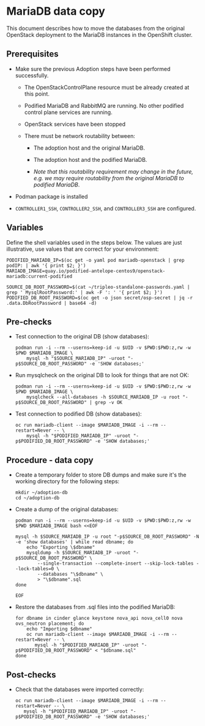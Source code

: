 # MariaDB data copy

This document describes how to move the databases from the original
OpenStack deployment to the MariaDB instances in the OpenShift
cluster.

## Prerequisites

* Make sure the previous Adoption steps have been performed successfully.

  * The OpenStackControlPlane resource must be already created at this point.

  * Podified MariaDB and RabbitMQ are running. No other podified
    control plane services are running.

  * OpenStack services have been stopped

  * There must be network routability between:

    * The adoption host and the original MariaDB.

    * The adoption host and the podified MariaDB.

    * *Note that this routability requirement may change in the
      future, e.g. we may require routability from the original MariaDB to
      podified MariaDB*.

* Podman package is installed

* `CONTROLLER1_SSH`, `CONTROLLER2_SSH`, and `CONTROLLER3_SSH` are configured.

## Variables

Define the shell variables used in the steps below. The values are
just illustrative, use values that are correct for your environment:

```
PODIFIED_MARIADB_IP=$(oc get -o yaml pod mariadb-openstack | grep podIP: | awk '{ print $2; }')
MARIADB_IMAGE=quay.io/podified-antelope-centos9/openstack-mariadb:current-podified

SOURCE_DB_ROOT_PASSWORD=$(cat ~/tripleo-standalone-passwords.yaml | grep ' MysqlRootPassword:' | awk -F ': ' '{ print $2; }')
PODIFIED_DB_ROOT_PASSWORD=$(oc get -o json secret/osp-secret | jq -r .data.DbRootPassword | base64 -d)
```

## Pre-checks

* Test connection to the original DB (show databases):

  ```
  podman run -i --rm --userns=keep-id -u $UID -v $PWD:$PWD:z,rw -w $PWD $MARIADB_IMAGE \
      mysql -h "$SOURCE_MARIADB_IP" -uroot "-p$SOURCE_DB_ROOT_PASSWORD" -e 'SHOW databases;'
  ```

* Run mysqlcheck on the original DB to look for things that are not OK:

  ```
  podman run -i --rm --userns=keep-id -u $UID -v $PWD:$PWD:z,rw -w $PWD $MARIADB_IMAGE \
      mysqlcheck --all-databases -h $SOURCE_MARIADB_IP -u root "-p$SOURCE_DB_ROOT_PASSWORD" | grep -v OK
  ```

* Test connection to podified DB (show databases):

  ```
  oc run mariadb-client --image $MARIADB_IMAGE -i --rm --restart=Never -- \
      mysql -h "$PODIFIED_MARIADB_IP" -uroot "-p$PODIFIED_DB_ROOT_PASSWORD" -e 'SHOW databases;'
  ```

## Procedure - data copy

* Create a temporary folder to store DB dumps and make sure it's the
  working directory for the following steps:

  ```
  mkdir ~/adoption-db
  cd ~/adoption-db
  ```

* Create a dump of the original databases:

  ```
  podman run -i --rm --userns=keep-id -u $UID -v $PWD:$PWD:z,rw -w $PWD $MARIADB_IMAGE bash <<EOF

  mysql -h $SOURCE_MARIADB_IP -u root "-p$SOURCE_DB_ROOT_PASSWORD" -N -e 'show databases' | while read dbname; do
      echo "Exporting \$dbname"
      mysqldump -h $SOURCE_MARIADB_IP -uroot "-p$SOURCE_DB_ROOT_PASSWORD" \
          --single-transaction --complete-insert --skip-lock-tables --lock-tables=0 \
          --databases "\$dbname" \
          > "\$dbname".sql
  done

  EOF
  ```

* Restore the databases from .sql files into the podified MariaDB:

  ```
  for dbname in cinder glance keystone nova_api nova_cell0 nova ovs_neutron placement; do
      echo "Importing $dbname"
      oc run mariadb-client --image $MARIADB_IMAGE -i --rm --restart=Never -- \
         mysql -h "$PODIFIED_MARIADB_IP" -uroot "-p$PODIFIED_DB_ROOT_PASSWORD" < "$dbname.sql"
  done
  ```

## Post-checks

* Check that the databases were imported correctly:

  ```
  oc run mariadb-client --image $MARIADB_IMAGE -i --rm --restart=Never -- \
     mysql -h "$PODIFIED_MARIADB_IP" -uroot "-p$PODIFIED_DB_ROOT_PASSWORD" -e 'SHOW databases;'
  ```
